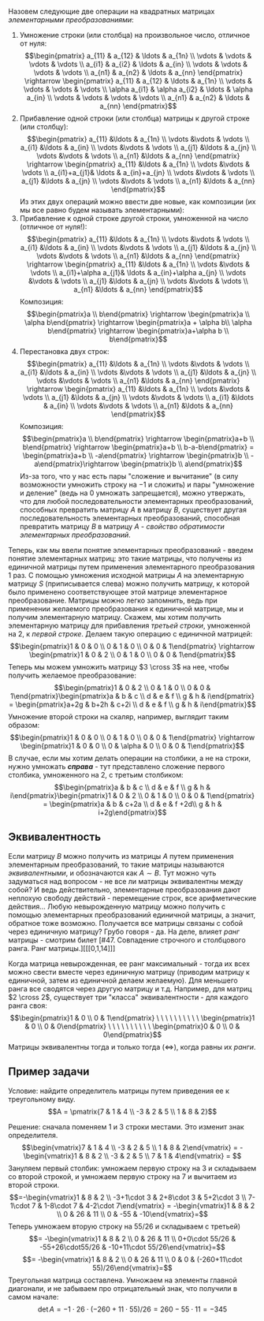 Назовем следующие две операции на квадратных матрицах *элементарными преобразованиями*:
1. Умножение строки (или столбца) на произвольное число, отличное от нуля: $$\begin{pmatrix}
   a_{11} & a_{12} & \ldots & a_{1n} \\
   \vdots & \vdots & \vdots & \vdots \\
   a_{i1} & a_{i2} & \ldots & a_{in} \\
   \vdots & \vdots & \vdots & \vdots \\
   a_{n1} & a_{n2} & \ldots & a_{nn}
   \end{pmatrix} \rightarrow \begin{pmatrix}
   a_{11} & a_{12} & \ldots & a_{1n} \\
   \vdots & \vdots & \vdots & \vdots \\
   \alpha a_{i1} & \alpha a_{i2} & \ldots & \alpha a_{in} \\
   \vdots & \vdots & \vdots & \vdots \\
   a_{n1} & a_{n2} & \ldots & a_{nn}
   \end{pmatrix}$$
2. Прибавление одной строки (или столбца) матрицы к другой строке (или столбцу): $$\begin{pmatrix}
   a_{11} &\ldots & a_{1n} \\
   \vdots &\vdots & \vdots \\
   a_{i1} &\ldots & a_{in} \\
   \vdots &\vdots & \vdots \\
   a_{j1} &\ldots & a_{jn} \\
   \vdots &\vdots & \vdots \\
   a_{n1} &\ldots & a_{nn}
   \end{pmatrix} \rightarrow \begin{pmatrix}
   a_{11} &\ldots & a_{1n} \\
   \vdots &\vdots & \vdots \\
   a_{i1}+a_{j1}& \ldots & a_{in}+a_{jn} \\
   \vdots &\vdots & \vdots \\
   a_{j1} &\ldots & a_{jn} \\
   \vdots &\vdots & \vdots \\
   a_{n1} &\ldots & a_{nn}
   \end{pmatrix}$$
Из этих двух операций можно ввести две новые, как композиции (их мы все равно будем называть элементарными):
3. Прибавление к одной строке другой строки, умноженной на число (отличное от нуля!): $$\begin{pmatrix}
   a_{11} &\ldots & a_{1n} \\
   \vdots &\vdots & \vdots \\
   a_{i1} &\ldots & a_{in} \\
   \vdots &\vdots & \vdots \\
   a_{j1} &\ldots & a_{jn} \\
   \vdots &\vdots & \vdots \\
   a_{n1} &\ldots & a_{nn}
   \end{pmatrix} \rightarrow \begin{pmatrix}
   a_{11} &\ldots & a_{1n} \\
   \vdots &\vdots & \vdots \\
   a_{i1}+\alpha a_{j1}& \ldots & a_{in}+\alpha a_{jn} \\
   \vdots &\vdots & \vdots \\
   a_{j1} &\ldots & a_{jn} \\
   \vdots &\vdots & \vdots \\
   a_{n1} &\ldots & a_{nn}
   \end{pmatrix}$$
   Композиция: $$\begin{pmatrix}a \\ b\end{pmatrix} \rightarrow \begin{pmatrix}a \\ \alpha b\end{pmatrix} \rightarrow \begin{pmatrix}a + \alpha b\\ \alpha b\end{pmatrix} \rightarrow \begin{pmatrix}a+\alpha b \\ b\end{pmatrix}$$
4. Перестановка двух строк: $$\begin{pmatrix}
   a_{11} &\ldots & a_{1n} \\
   \vdots &\vdots & \vdots \\
   a_{i1} &\ldots & a_{in} \\
   \vdots &\vdots & \vdots \\
   a_{j1} &\ldots & a_{jn} \\
   \vdots &\vdots & \vdots \\
   a_{n1} &\ldots & a_{nn}
   \end{pmatrix} \rightarrow \begin{pmatrix}
   a_{11} &\ldots & a_{1n} \\
   \vdots &\vdots & \vdots \\
   a_{j1} &\ldots & a_{jn} \\
   \vdots &\vdots & \vdots \\
   a_{i1} &\ldots & a_{in} \\
   \vdots &\vdots & \vdots \\
   a_{n1} &\ldots & a_{nn}
   \end{pmatrix}$$
   Композиция: $$\begin{pmatrix}a \\ b\end{pmatrix} \rightarrow \begin{pmatrix}a+b \\ b\end{pmatrix} \rightarrow \begin{pmatrix}a+b \\ b-a-b\end{pmatrix} = \begin{pmatrix}a+b \\ -a\end{pmatrix} \rightarrow \begin{pmatrix}b \\ -a\end{pmatrix}\rightarrow \begin{pmatrix}b \\ a\end{pmatrix}$$
Из-за того, что у нас есть пары "сложение и вычитание" (в силу возможности умножить строку на $-1$ и сложить) и пары "умножение и деление" (ведь на $0$ умножать запрещается), можно утвержать, что для любой последовательности элементарных преобразований, способных превратить матрицу $A$ в матрицу $B$, существует другая последовательность элементарных преобразований, способная превратить матрицу $B$ в матрицу $A$ - *свойство обратимости элементарных преобразований*.

Теперь, как мы ввели понятие элементарных преобразований - введем понятие элементарных матриц: это такие матрицы, что получены из единичной матрицы путем применения элементарного преобразования 1 раз. С помощью умножения исходной матрицы $A$ на элементарную матрицу $S$ (приписывается слева) можно получить матрицу, к которой было применено соответствующее этой матрице элементарное преобразование.
Матрицы можно легко запомнить, ведь при применении желаемого преобразования к единичной матрице, мы и получим элементарную матрицу. Скажем, мы хотим получить элементарную матрицу для прибавления *третьей строки*, умноженной на $2$, к *первой строке*. Делаем такую операцию с единичной матрицей:
$$\begin{pmatrix}1 & 0 & 0 \\ 0 & 1 & 0 \\ 0 & 0 & 1\end{pmatrix} \rightarrow \begin{pmatrix}1 & 0 & 2 \\ 0 & 1 & 0 \\ 0 & 0 & 1\end{pmatrix}$$
Теперь мы можем умножить матрицу $3 \cross 3$ на нее, чтобы получить желаемое преобразование:
$$\begin{pmatrix}1 & 0 & 2 \\ 0 & 1 & 0 \\ 0 & 0 & 1\end{pmatrix}\begin{pmatrix}a & b & c \\ d & e & f \\ g & h & i\end{pmatrix} = \begin{pmatrix}a+2g & b+2h & c+2i \\ d & e & f \\ g & h & i\end{pmatrix}$$
Умножение второй строки на скаляр, например, выглядит таким образом: 
$$\begin{pmatrix}1 & 0 & 0 \\ 0 & 1 & 0 \\ 0 & 0 & 1\end{pmatrix} \rightarrow \begin{pmatrix}1 & 0 & 0 \\ 0 & \alpha & 0 \\ 0 & 0 & 1\end{pmatrix}$$
В случае, если мы хотим делать операции на столбики, а не на строки, нужно умножать ***справа*** - тут представлено сложение первого столбика, умноженного на 2, с третьим столбиком:
$$\begin{pmatrix}a & b & c \\ d & e & f \\ g & h & i\end{pmatrix}\begin{pmatrix}1 & 0 & 2 \\ 0 & 1 & 0 \\ 0 & 0 & 1\end{pmatrix} = \begin{pmatrix}a & b & c+2a \\ d & e & f +2d\\ g & h & i+2g\end{pmatrix}$$
## Эквивалентность
Если матрицу $B$ можно получить из матрицы $A$ путем применения элементарным преобразований, то такие матрицы называются *эквивалентными*, и обозначаются как $A \sim B$.
Тут можно чуть задуматься над вопросом - не все ли матрицы эквивалентны между собой? И ведь действительно, элементарные преобразования дают неплохую свободу действий - перемещение строк, все арифметические действия... Любую невырожденную матрицу можно получить с помощью элементарных преобразований единичной матрицы, а значит, обратное тоже возможно. Получается все матрицы связаны с собой через единичную матрицу? Грубо говоря - да. На деле, влияет *ранг* матрицы - смотрим билет [#47. Совпадение строчного и столбцового ранга. Ранг матрицы.][[[0,1,14]]]

Когда матрица невырожденная, ее ранг максимальный - тогда их всех можно свести вместе через единичную матрицу (приводим матрицу к единичной, затем из единичной делаем желаемую). Для меньшего ранга все сводятся через другую матрицу и т.д. Например, для матриц $2 \cross 2$, существует три "класса" эквивалентности - для каждого ранга своя:
$$\begin{pmatrix}1 & 0 \\ 0 & 1\end{pmatrix} \ \ \ \ \ \ \ \ \ \ \begin{pmatrix}1 & 0 \\ 0 & 0\end{pmatrix} \ \ \ \ \ \ \ \ \ \ \begin{pmatrix}0 & 0 \\ 0 & 0\end{pmatrix}$$
Матрицы эквивалентны тогда и только тогда ($\Leftrightarrow$), когда равны их *ранги*.
## Пример задачи
Условие: найдите определитель матрицы путем приведения ее к треугольному виду.
$$A = \pmatrix{7 & 1 & 4 \\ -3 & 2 & 5 \\ 1 & 8 & 2}$$

Решение: сначала поменяем $1$ и $3$ строки местами. Это изменит знак определителя.
$$\begin{vmatrix}7 & 1 & 4 \\ -3 & 2 & 5 \\ 1 & 8 & 2\end{vmatrix} = - \begin{vmatrix}1 & 8 & 2 \\ -3 & 2 & 5 \\ 7 & 1 & 4\end{vmatrix} = $$
Зануляем первый столбик: умножаем первую строку на $3$ и складываем со второй строкой, и умножаем первую строку на $7$ и вычитаем из второй строки.
$$=-\begin{vmatrix}1 & 8 & 2 \\ -3+1\cdot 3 & 2+8\cdot 3 & 5+2\cdot 3 \\ 7-1\cdot 7 & 1-8\cdot 7 & 4-2\cdot 7\end{vmatrix} = -\begin{vmatrix}1 & 8 & 2 \\ 0 & 26 & 11 \\ 0 & -55 & -10\end{vmatrix}=$$
Теперь умножаем вторую строку на $55/26$ и складываем с третьей)
$$= -\begin{vmatrix}1 & 8 & 2 \\ 0 & 26 & 11 \\ 0+0\cdot 55/26 & -55+26\cdot55/26  & -10+11\cdot 55/26\end{vmatrix}=$$
$$= -\begin{vmatrix}1 & 8 & 2 \\ 0 & 26 & 11 \\ 0 & 0 & (-260+11\cdot 55)/26\end{vmatrix}=$$
Треугольная матрица составлена. Умножаем на элементы главной диагонали, и не забываем про отрицательный знак, что получили в самом начале:
$$\det A = -1 \cdot 26 \cdot (-260+11\cdot 55)/26= 260 - 55\cdot 11 = -345$$
